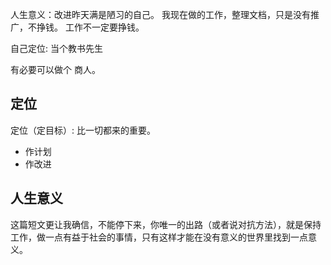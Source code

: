 人生意义：改进昨天满是陋习的自己。
我现在做的工作，整理文档，只是没有推广，不挣钱。
工作不一定要挣钱。

自己定位: 当个教书先生

有必要可以做个  商人。

## 定位

定位（定目标）: 比一切都来的重要。

- 作计划
- 作改进


## 人生意义
这篇短文更让我确信，不能停下来，你唯一的出路（或者说对抗方法），就是保持工作，做一点有益于社会的事情，只有这样才能在没有意义的世界里找到一点意义。
